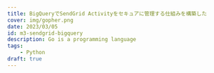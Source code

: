 ```yaml
---
title: BigQueryでSendGrid Activityをセキュアに管理する仕組みを構築した
cover: img/gopher.png
date: 2023/03/05
id: m3-sendgrid-bigquery
description: Go is a programming language
tags:
    - Python
draft: true
---
```

